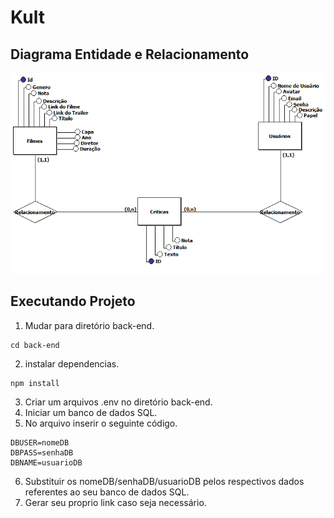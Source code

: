 # Kult
## Diagrama Entidade e Relacionamento
![](DER.PNG)

## Executando Projeto
1. Mudar para diretório back-end.

```
cd back-end
```

2. instalar dependencias.

```
npm install
```

3. Criar um arquivos .env no diretório back-end.
4. Iniciar um banco de dados SQL.
5. No arquivo inserir o seguinte código.
```
DBUSER=nomeDB
DBPASS=senhaDB
DBNAME=usuarioDB
```
6. Substituir os nomeDB/senhaDB/usuarioDB pelos respectivos dados referentes ao seu banco de dados SQL.
7. Gerar seu proprio link caso seja necessário.





